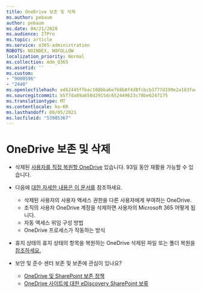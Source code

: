 ```yaml
---
title: OneDrive 보존 및 삭제
ms.author: pebaum
author: pebaum
ms.date: 04/21/2020
ms.audience: ITPro
ms.topic: article
ms.service: o365-administration
ROBOTS: NOINDEX, NOFOLLOW
localization_priority: Normal
ms.collection: Adm_O365
ms.assetid: ''
ms.custom:
- "9000596"
- "2440"
ms.openlocfilehash: ed62445ffbac108bba6e7b8b8f4d8fcbcb3777d199e2a183fa457949cfe830a0
ms.sourcegitcommit: b5f7da89a650d2915dc652449623c78be6247175
ms.translationtype: MT
ms.contentlocale: ko-KR
ms.lasthandoff: 08/05/2021
ms.locfileid: "53985367"
---
```

# <a name="onedrive-retention-and-deletion"></a>OneDrive 보존 및 삭제

- 삭제된 [사용자를 직접 복원할 OneDrive](https://docs.microsoft.com/onedrive/restore-deleted-onedrive) 있습니다. 93일 동안 재활용 가능할 수 있습니다.

- 다음에 [대한 자세한 내용은 이 문서를](https://docs.microsoft.com/onedrive/retention-and-deletion) 참조하세요.
    - 삭제된 사용자의 사용자 액세스 권한을 다른 사용자에게 부여하는 OneDrive.
    - 조직의 사용자 OneDrive 계정을 삭제하면 사용자의 Microsoft 365 어떻게 됩니다.
    - 자동 액세스 위임 구성 방법
    - OneDrive 프로세스가 작동하는 방식

- 휴지 상태의 휴지 상태의 항목을 복원하는 OneDrive 삭제된 파일 또는 폴더 복원을 [참조하세요.](https://support.office.com/article/949ada80-0026-4db3-a953-c99083e6a84f)

- 보안 및 준수 센터 보존 및 보존에 관심이 있나요?
    - [OneDrive 및 SharePoint 보존 정책](https://docs.microsoft.com/microsoft-365/compliance/retention-policies)
    - [OneDrive 사이트에 대한 eDiscovery SharePoint 보류](https://docs.microsoft.com/office365/securitycompliance/ediscovery-cases#step-4-place-content-locations-on-hold)
